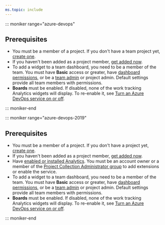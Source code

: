 ```yaml
---
ms.topic: include
---
```


<a id="permissions"> </a>

::: moniker range="azure-devops"

## Prerequisites

- You must be a member of a project. If you don't have a team project yet, [create one](/azure/devops/organizations/accounts/set-up-vs).
- If you haven't been added as a project member, [get added now](/azure/devops/organizations/accounts/add-organization-users).
- To add a widget to a team dashboard, you need to be a member of the team. You must have **Basic** access or greater, have [dashboard permissions](/azure/devops/report/dashboards/dashboard-permissions), or be a [team admin](/azure/devops/organizations/settings/add-team-administrator) or project admin. Default settings provide all team members with permissions.
- **Boards** must be enabled. If disabled, none of the work tracking Analytics widgets will display. To re-enable it, see [Turn an Azure DevOps service on or off](/azure/devops/organizations/settings/set-services).

::: moniker-end

::: moniker range="azure-devops-2019"

## Prerequisites

- You must be a member of a project. If you don't have a project yet, [create one](/azure/devops/organizations/projects/create-project).
- If you haven't been added as a project member, [get added now](/azure/devops/organizations/security/add-users-team-project).
- Have [enabled or installed Analytics](/azure/devops/report/dashboards/analytics-extension). You must be an account owner or a member of the [Project Collection Administrator group](/azure/devops/organizations/security/set-project-collection-level-permissions) to add extensions or enable the service.
- To add a widget to a team dashboard, you need to be a member of the team. You must have **Basic** access or greater, have [dashboard permissions](/azure/devops/report/dashboards/dashboard-permissions), or be a [team admin](/azure/devops/organizations/settings/add-team-administrator) or project admin. Default settings provide all team members with permissions.
- **Boards** must be enabled. If disabled, none of the work tracking Analytics widgets will display. To re-enable it, see [Turn an Azure DevOps service on or off](/azure/devops/organizations/settings/set-services).

::: moniker-end
